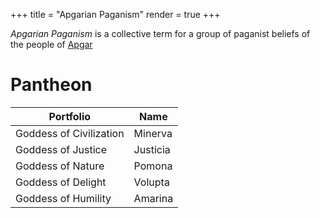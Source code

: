 +++
title = "Apgarian Paganism"
render = true
+++

*Apgarian Paganism* is a collective term for a group of paganist beliefs of the people of [Apgar](@/locations/apgar.md)

# Pantheon

| Portfolio               |    Name      |
| ----------------------- | -------------|
| Goddess of Civilization | Minerva      |
| Goddess of Justice      | Justicia     |
| Goddess of Nature       | Pomona       |
| Goddess of Delight      | Volupta      |
| Goddess of Humility     | Amarina      |